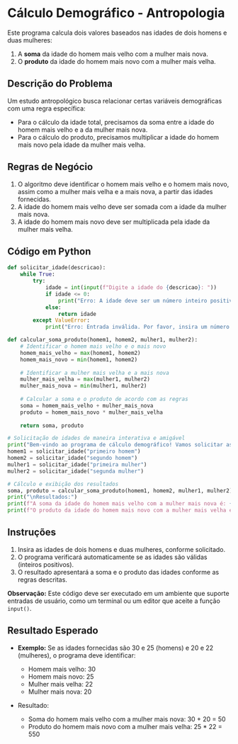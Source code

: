 
# Cálculo Demográfico - Antropologia

Este programa calcula dois valores baseados nas idades de dois homens e duas mulheres:

1. A **soma** da idade do homem mais velho com a mulher mais nova.
2. O **produto** da idade do homem mais novo com a mulher mais velha.

## Descrição do Problema
Um estudo antropológico busca relacionar certas variáveis demográficas com uma regra específica:
- Para o cálculo da idade total, precisamos da soma entre a idade do homem mais velho e a da mulher mais nova.
- Para o cálculo do produto, precisamos multiplicar a idade do homem mais novo pela idade da mulher mais velha.

## Regras de Negócio
1. O algoritmo deve identificar o homem mais velho e o homem mais novo, assim como a mulher mais velha e a mais nova, a partir das idades fornecidas.
2. A idade do homem mais velho deve ser somada com a idade da mulher mais nova.
3. A idade do homem mais novo deve ser multiplicada pela idade da mulher mais velha.

## Código em Python

```python
def solicitar_idade(descricao):
    while True:
        try:
            idade = int(input(f"Digite a idade do {descricao}: "))
            if idade <= 0:
                print("Erro: A idade deve ser um número inteiro positivo. Tente novamente.")
            else:
                return idade
        except ValueError:
            print("Erro: Entrada inválida. Por favor, insira um número inteiro positivo.")

def calcular_soma_produto(homem1, homem2, mulher1, mulher2):
    # Identificar o homem mais velho e o mais novo
    homem_mais_velho = max(homem1, homem2)
    homem_mais_novo = min(homem1, homem2)
    
    # Identificar a mulher mais velha e a mais nova
    mulher_mais_velha = max(mulher1, mulher2)
    mulher_mais_nova = min(mulher1, mulher2)
    
    # Calcular a soma e o produto de acordo com as regras
    soma = homem_mais_velho + mulher_mais_nova
    produto = homem_mais_novo * mulher_mais_velha
    
    return soma, produto

# Solicitação de idades de maneira interativa e amigável
print("Bem-vindo ao programa de cálculo demográfico! Vamos solicitar as idades para fazer os cálculos.")
homem1 = solicitar_idade("primeiro homem")
homem2 = solicitar_idade("segundo homem")
mulher1 = solicitar_idade("primeira mulher")
mulher2 = solicitar_idade("segunda mulher")

# Cálculo e exibição dos resultados
soma, produto = calcular_soma_produto(homem1, homem2, mulher1, mulher2)
print("\nResultados:")
print(f"A soma da idade do homem mais velho com a mulher mais nova é: {soma}")
print(f"O produto da idade do homem mais novo com a mulher mais velha é: {produto}")
```

## Instruções
1. Insira as idades de dois homens e duas mulheres, conforme solicitado.
2. O programa verificará automaticamente se as idades são válidas (inteiros positivos).
3. O resultado apresentará a soma e o produto das idades conforme as regras descritas.

**Observação:** Este código deve ser executado em um ambiente que suporte entradas de usuário, como um terminal ou um editor que aceite a função `input()`.

## Resultado Esperado
- **Exemplo:** Se as idades fornecidas são 30 e 25 (homens) e 20 e 22 (mulheres), o programa deve identificar:
  - Homem mais velho: 30
  - Homem mais novo: 25
  - Mulher mais velha: 22
  - Mulher mais nova: 20

- Resultado:
  - Soma do homem mais velho com a mulher mais nova: 30 + 20 = 50
  - Produto do homem mais novo com a mulher mais velha: 25 * 22 = 550
